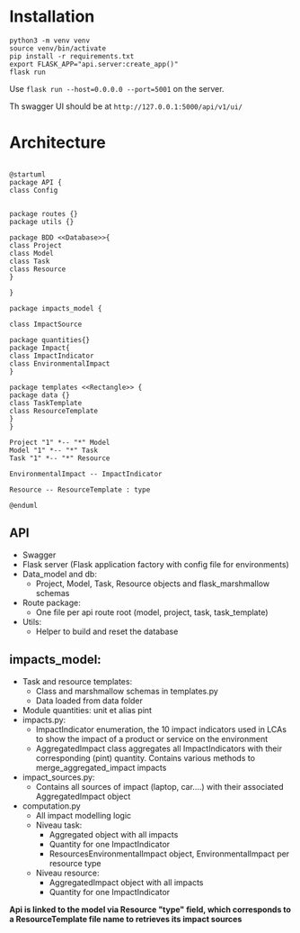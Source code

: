 # Installation

```
python3 -m venv venv
source venv/bin/activate
pip install -r requirements.txt
export FLASK_APP="api.server:create_app()"
flask run
```
Use `flask run --host=0.0.0.0 --port=5001` on the server.

Th swagger UI should be at `http://127.0.0.1:5000/api/v1/ui/`
# Architecture

```plantuml

@startuml
package API {
class Config


package routes {}
package utils {}

package BDD <<Database>>{ 
class Project
class Model
class Task
class Resource
}

}

package impacts_model {

class ImpactSource

package quantities{}
package Impact{
class ImpactIndicator
class EnvironmentalImpact
}

package templates <<Rectangle>> {
package data {}
class TaskTemplate
class ResourceTemplate
}
}

Project "1" *-- "*" Model
Model "1" *-- "*" Task
Task "1" *-- "*" Resource

EnvironmentalImpact -- ImpactIndicator 

Resource -- ResourceTemplate : type

@enduml
```


## API
- Swagger
- Flask server (Flask application factory with config file for environments)
- Data_model and db: 
	-  Project, Model, Task, Resource objects and flask_marshmallow schemas
- Route package:
	- One file per api route root (model, project, task, task_template)
- Utils:
	- Helper to build and reset the database

## impacts_model:

- Task and resource templates:
	- Class and marshmallow schemas in templates.py
	- Data loaded from data folder
- Module quantities:  unit et alias pint
- impacts.py:
	- ImpactIndicator enumeration, the 10 impact indicators used in LCAs to show the impact of a product or service on the environment
	- AggregatedImpact class aggregates all ImpactIndicators with their corresponding (pint) quantity. Contains various methods to merge_aggregated_impact impacts
- impact_sources.py:
	- Contains all sources of impact (laptop, car....) with their associated AggregatedImpact object
- computation.py
	- All impact modelling logic
	- Niveau task:
		- Aggregated object with all impacts
		- Quantity for one ImpactIndicator
		- ResourcesEnvironmentalImpact object, EnvironmentalImpact per resource type
	- Niveau resource:
		- AggregatedImpact object with all impacts
		- Quantity for one ImpactIndicator

**Api is linked to the model via Resource "type" field, which corresponds to a ResourceTemplate file name to retrieves its impact sources**
